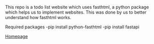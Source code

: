 This repo is a todo list website which uses fasthtml, a python package which helps us to implement websites. This was done by us to better understand how fasthtml works.

Required packages
-pip install python-fasthtml
-pip install fastapi

[Homepage](images/Home.png)
